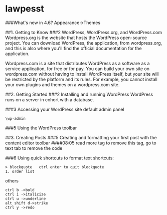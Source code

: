 # lawpesst
###What's new in 4.6?
Appearance->Themes

##1. Getting to Know
###2 WordPress, WordPress.org, and WordPress.com
Wordpress.org is the website that hosts the WordPress open-source project. You can download WordPress,
the application, from wordpress.org, and this is also where you'll find the official documentation for the application.  

Wordpress.com is a site that distributes WordPress as a software as a service application, for free or for pay. You can build your own site on wordpress.com without having to install WordPress itself, but your site will be restricted by the platform and its rules. 
For example, you cannot install your own plugins and themes on a wordpress.com site.  


##2. Getting Started
###2 Installing and running WordPress
WordPress runs on a server in cohort with a database.

###3 Accessing your WordPress site
default admin panel
```
\wp-admin
```

###5 Using the WordPress toolbar

##3. Creating Posts
###5 Creating and formatting your first post with the content editor toolbar
####08:05 read more tag
to remove this tag, go to text tab to remove the code



###6 Using quick shortcuts to format text
shortcuts:
```
> blockquote   ctrl enter to quit blockquote
1. order list
````
others
```
ctrl b ->bold
ctrl i ->italicize
ctrl u ->underline
alt shift d->strike
ctrl y ->redo
```
